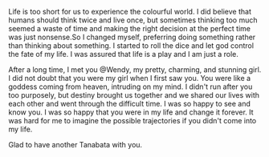 <!--
 * @Date: 2022-08-03 21:41:38
 * @LastEditors: Juan Jiang
 * @LastEditTime: 2022-08-03 22:25:48
 * @FilePath: \learning-fragments\sketches.md
-->

Life is too short for us to experience the colourful world. I did believe that humans should think twice and live once, but sometimes thinking too much seemed a waste of time and making the right decision at the perfect time was just nonsense.So I changed myself, preferring doing something rather than thinking about something. I started to roll the dice and let god control the fate of my life. I was assured that life is a play and I am just a role. 

After a long time, I met you @Wendy, my pretty, charming, and stunning girl. I did not doubt that you were my girl when I first saw you. You were like a goddess coming from heaven, intruding on my mind.
I didn't run after you too purposely, but destiny brought us together and we shared our lives with each other and went through the difficult time.
I was so happy to see and know you. I was so happy that you were in my life and change it forever. It was hard for me to imagine the possible trajectories if you didn't come into my life.

Glad to have another Tanabata with you. 
